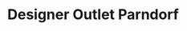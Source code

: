 ---
title: "Designer Outlet Parndorf"
url: /parndorf/designer-outlet-parndorf/
shop: Einkaufszentrum
---